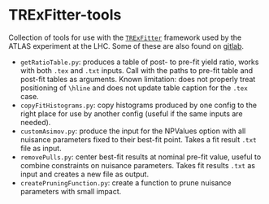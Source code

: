 # TRExFitter-tools

Collection of tools for use with the [`TRExFitter`](https://gitlab.cern.ch/TRExStats/TRExFitter) framework used by the ATLAS experiment at the LHC. Some of these are also found on [gitlab](https://gitlab.cern.ch/alheld/).

- `getRatioTable.py`: produces a table of post- to pre-fit yield ratio, works with both `.tex` and `.txt` inputs. Call with the paths to pre-fit table and post-fit tables as arguments. Known limitation: does not properly treat positioning of `\hline` and does not update table caption for the `.tex` case.
- `copyFitHistograms.py`: copy histograms produced by one config to the right place for use by another config (useful if the same inputs are needed).
- `customAsimov.py`: produce the input for the NPValues option with all nuisance parameters fixed to their best-fit point. Takes a fit result `.txt` file as input.
- `removePulls.py`: center best-fit results at nominal pre-fit value, useful to combine constraints on nuisance parameters. Takes fit results `.txt` as input and creates a new file as output.
- `createPruningFunction.py`: create a function to prune nuisance parameters with small impact.

